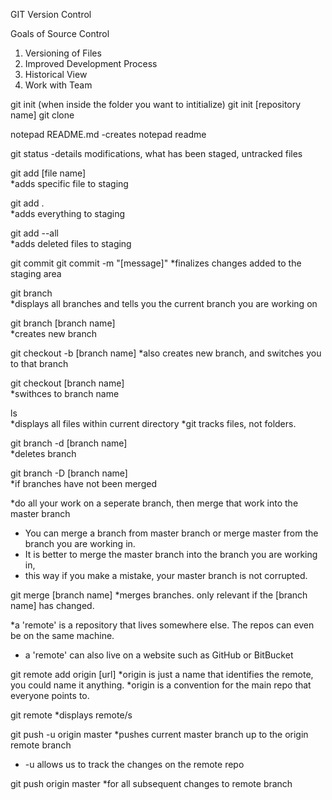 GIT Version Control

Goals of Source Control
1. Versioning of Files
2. Improved Development Process
3. Historical View
4. Work with Team

git init (when inside the folder you want to intitialize)
git init [repository name]
git clone

notepad README.md -creates notepad readme

git status 
-details modifications, what has been staged, untracked files

git add [file name]          
  *adds specific file to staging

git add .                    
  *adds everything to staging

git add --all                
  *adds deleted files to staging

git commit 
git commit -m "[message]"
  *finalizes changes added to the staging area

git branch                   
 *displays all branches and tells you the current branch you are working on

git branch [branch name]      
 *creates new branch

git checkout -b [branch name] 
 *also creates new branch, and switches you to that branch

git checkout [branch name]    
  *swithces to branch name

ls                            
  *displays all files within current directory
  *git tracks files, not folders.

git branch -d [branch name]   
  *deletes branch

git branch -D [branch name]   
  *if branches have not been merged

*do all your work on a seperate branch, then merge that work into the master branch

* You can merge a branch from master branch or merge master from the branch you are working in.
* It is better to merge the master branch into the branch you are working in,
* this way if you make a mistake, your master branch is not corrupted. 

git merge [branch name] 
  *merges branches. only relevant if the [branch name] has changed. 

*a 'remote' is a repository that lives somewhere else. The repos can even be on the same machine.
* a 'remote' can also live on a website such as GitHub or BitBucket

git remote add origin [url]
  *origin is just a name that identifies the remote, you could name it anything.
  *origin is a convention for the main repo that everyone points to.

git remote
  *displays remote/s

git push -u origin master
  *pushes current master branch up to the origin remote branch
  * -u allows us to track the changes on the remote repo

git push origin master
  *for all subsequent changes to remote branch


